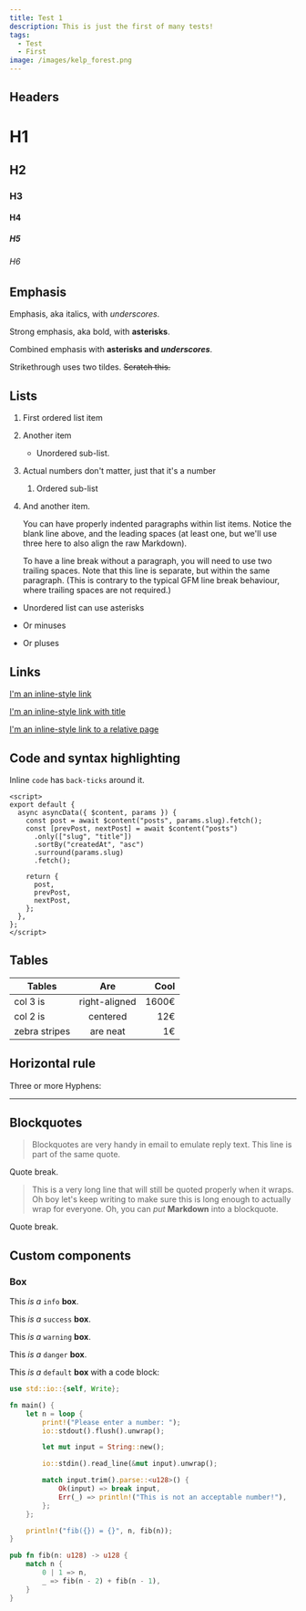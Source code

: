 ```yaml
---
title: Test 1
description: This is just the first of many tests!
tags:
  - Test
  - First
image: /images/kelp_forest.png
---
```


## Headers

# H1

## H2

### H3

#### H4

##### H5

###### H6

## Emphasis

Emphasis, aka italics, with _underscores_.

Strong emphasis, aka bold, with **asterisks**.

Combined emphasis with **asterisks and _underscores_**.

Strikethrough uses two tildes. ~~Scratch this.~~

## Lists

1. First ordered list item
2. Another item
   - Unordered sub-list.
3. Actual numbers don't matter, just that it's a number
   1. Ordered sub-list
4. And another item.

   You can have properly indented paragraphs within list items. Notice the blank line above, and the leading spaces (at least one, but we'll use three here to also align the raw Markdown).

   To have a line break without a paragraph, you will need to use two trailing spaces.
   Note that this line is separate, but within the same paragraph.
   (This is contrary to the typical GFM line break behaviour, where trailing spaces are not required.)

- Unordered list can use asterisks

* Or minuses

- Or pluses

## Links

[I'm an inline-style link](https://github.com)

[I'm an inline-style link with title](https://github.com "GitHub's Homepage")

[I'm an inline-style link to a relative page](/posts)

## Code and syntax highlighting

Inline `code` has `back-ticks` around it.

```vue [pages/posts/_slug.vue]
<script>
export default {
  async asyncData({ $content, params }) {
    const post = await $content("posts", params.slug).fetch();
    const [prevPost, nextPost] = await $content("posts")
      .only(["slug", "title"])
      .sortBy("createdAt", "asc")
      .surround(params.slug)
      .fetch();

    return {
      post,
      prevPost,
      nextPost,
    };
  },
};
</script>
```

## Tables

| Tables        |      Are      |  Cool |
| ------------- | :-----------: | ----: |
| col 3 is      | right-aligned | 1600€ |
| col 2 is      |   centered    |   12€ |
| zebra stripes |   are neat    |    1€ |

## Horizontal rule

Three or more Hyphens:

---

## Blockquotes

> Blockquotes are very handy in email to emulate reply text.
> This line is part of the same quote.

Quote break.

> This is a very long line that will still be quoted properly when it wraps. Oh boy let's keep writing to make sure this is long enough to actually wrap for everyone. Oh, you can _put_ **Markdown** into a blockquote.

Quote break.

## Custom components

### Box

<post-box variant="info">

This _is a_ `info` **box**.

</post-box>

<post-box variant="success">

This _is a_ `success` **box**.

</post-box>

<post-box variant="warning">

This _is a_ `warning` **box**.

</post-box>

<post-box variant="danger">

This _is a_ `danger` **box**.

</post-box>

<post-box>

This _is a_ `default` **box** with a code block:

```rust [main.rs]
use std::io::{self, Write};

fn main() {
    let n = loop {
        print!("Please enter a number: ");
        io::stdout().flush().unwrap();

        let mut input = String::new();

        io::stdin().read_line(&mut input).unwrap();

        match input.trim().parse::<u128>() {
            Ok(input) => break input,
            Err(_) => println!("This is not an acceptable number!"),
        };
    };

    println!("fib({}) = {}", n, fib(n));
}

pub fn fib(n: u128) -> u128 {
    match n {
        0 | 1 => n,
        _ => fib(n - 2) + fib(n - 1),
    }
}
```

</post-box>
